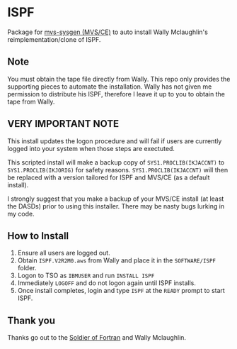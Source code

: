 # ISPF
Package for [mvs-sysgen (MVS/CE)](https://github.com/MVS-sysgen/sysgen) to auto install Wally Mclaughlin's reimplementation/clone of ISPF. 

## Note
You must obtain the tape file directly from Wally.  This repo only provides the supporting pieces to automate the installation. Wally  has not given me permission to distribute his ISPF, therefore I leave it up to you to obtain the tape from Wally. 

## VERY IMPORTANT NOTE
This install updates the logon procedure and will fail if users are currently logged into your system when those steps are exectuted.

This scripted install will make a backup copy of `SYS1.PROCLIB(IKJACCNT)` to `SYS1.PROCLIB(IKJORIG)` for safety reasons. `SYS1.PROCLIB(IKJACCNT)` will then be replaced with a version tailored for ISPF and MVS/CE (as a default install).

I strongly suggest that you make a backup of your MVS/CE install (at least the DASDs) prior to using this installer.  There may be nasty bugs lurking in my code.

## How to Install
1. Ensure all users are logged out.
2. Obtain `ISPF.V2R2M0.aws` from Wally and place it in the `SOFTWARE/ISPF` folder.
3. Logon to TSO as `IBMUSER` and run `INSTALL ISPF`
4. Immediately `LOGOFF` and do not logon again until ISPF installs.
5. Once install completes, login and type `ISPF` at the `READY` prompt to start ISPF.

## Thank you
Thanks go out to the [Soldier of Fortran](https://github.com/mainframed) and Wally Mclaughlin.